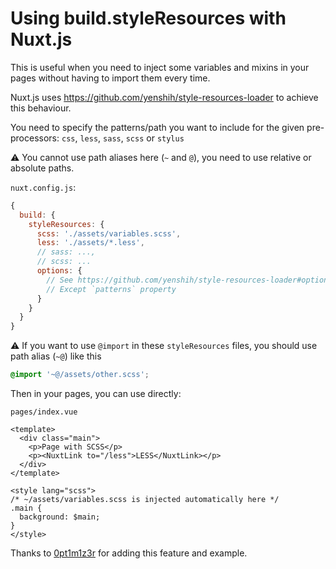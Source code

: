 # Using build.styleResources with Nuxt.js

This is useful when you need to inject some variables and mixins in your pages without having to import them every time.

Nuxt.js uses https://github.com/yenshih/style-resources-loader to achieve this behaviour.

You need to specify the patterns/path you want to include for the given pre-processors: `css`, `less`, `sass`, `scss` or `stylus`

:warning: You cannot use path aliases here (`~` and `@`), you need to use relative or absolute paths.

`nuxt.config.js`:

```js
{
  build: {
    styleResources: {
      scss: './assets/variables.scss',
      less: './assets/*.less',
      // sass: ...,
      // scss: ...
      options: {
        // See https://github.com/yenshih/style-resources-loader#options
        // Except `patterns` property
      }
    }
  }
}
```

:warning: If you want to use `@import` in these `styleResources` files, you should use path alias (`~@`) like this

```scss
@import '~@/assets/other.scss';
```

Then in your pages, you can use directly:

`pages/index.vue`

```vue
<template>
  <div class="main">
    <p>Page with SCSS</p>
    <p><NuxtLink to="/less">LESS</NuxtLink></p>
  </div>
</template>

<style lang="scss">
/* ~/assets/variables.scss is injected automatically here */
.main {
  background: $main;
}
</style>
```

Thanks to [0pt1m1z3r](https://github.com/0pt1m1z3r) for adding this feature and example.
